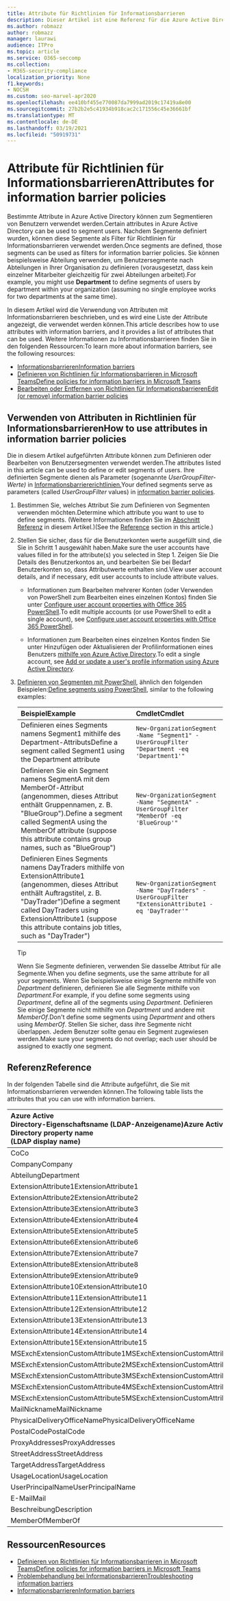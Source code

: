 ```yaml
---
title: Attribute für Richtlinien für Informationsbarrieren
description: Dieser Artikel ist eine Referenz für die Azure Active Directory-Benutzerkontenattribute, die Sie zum Definieren von Informationsbarrieresegmenten verwenden können.
ms.author: robmazz
author: robmazz
manager: laurawi
audience: ITPro
ms.topic: article
ms.service: O365-seccomp
ms.collection:
- M365-security-compliance
localization_priority: None
f1.keywords:
- NOCSH
ms.custom: seo-marvel-apr2020
ms.openlocfilehash: ee410bf455e770087da7999ad2019c17419a8e00
ms.sourcegitcommit: 27b2b2e5c41934b918cac2c171556c45e36661bf
ms.translationtype: MT
ms.contentlocale: de-DE
ms.lasthandoff: 03/19/2021
ms.locfileid: "50919731"
---
```

# <a name="attributes-for-information-barrier-policies"></a><span data-ttu-id="b894a-103">Attribute für Richtlinien für Informationsbarrieren</span><span class="sxs-lookup"><span data-stu-id="b894a-103">Attributes for information barrier policies</span></span>

<span data-ttu-id="b894a-104">Bestimmte Attribute in Azure Active Directory können zum Segmentieren von Benutzern verwendet werden.</span><span class="sxs-lookup"><span data-stu-id="b894a-104">Certain attributes in Azure Active Directory can be used to segment users.</span></span> <span data-ttu-id="b894a-105">Nachdem Segmente definiert wurden, können diese Segmente als Filter für Richtlinien für Informationsbarrieren verwendet werden.</span><span class="sxs-lookup"><span data-stu-id="b894a-105">Once segments are defined, those segments can be used as filters for information barrier policies.</span></span> <span data-ttu-id="b894a-106">Sie können beispielsweise  Abteilung verwenden, um Benutzersegmente nach Abteilungen in Ihrer Organisation zu definieren (vorausgesetzt, dass kein einzelner Mitarbeiter gleichzeitig für zwei Abteilungen arbeitet).</span><span class="sxs-lookup"><span data-stu-id="b894a-106">For example, you might use **Department** to define segments of users by department within your organization (assuming no single employee works for two departments at the same time).</span></span>

<span data-ttu-id="b894a-107">In diesem Artikel wird die Verwendung von Attributen mit Informationsbarrieren beschrieben, und es wird eine Liste der Attribute angezeigt, die verwendet werden können.</span><span class="sxs-lookup"><span data-stu-id="b894a-107">This article describes how to use attributes with information barriers, and it provides a list of attributes that can be used.</span></span> <span data-ttu-id="b894a-108">Weitere Informationen zu Informationsbarrieren finden Sie in den folgenden Ressourcen:</span><span class="sxs-lookup"><span data-stu-id="b894a-108">To learn more about information barriers, see the following resources:</span></span>

- [<span data-ttu-id="b894a-109">Informationsbarrieren</span><span class="sxs-lookup"><span data-stu-id="b894a-109">Information barriers</span></span>](information-barriers.md)
- [<span data-ttu-id="b894a-110">Definieren von Richtlinien für Informationsbarrieren in Microsoft Teams</span><span class="sxs-lookup"><span data-stu-id="b894a-110">Define policies for information barriers in Microsoft Teams</span></span>](information-barriers-policies.md)
- [<span data-ttu-id="b894a-111">Bearbeiten oder Entfernen von Richtlinien für Informationsbarrieren</span><span class="sxs-lookup"><span data-stu-id="b894a-111">Edit (or remove) information barrier policies</span></span>](information-barriers-edit-segments-policies.md)

## <a name="how-to-use-attributes-in-information-barrier-policies"></a><span data-ttu-id="b894a-112">Verwenden von Attributen in Richtlinien für Informationsbarrieren</span><span class="sxs-lookup"><span data-stu-id="b894a-112">How to use attributes in information barrier policies</span></span>

<span data-ttu-id="b894a-113">Die in diesem Artikel aufgeführten Attribute können zum Definieren oder Bearbeiten von Benutzersegmenten verwendet werden.</span><span class="sxs-lookup"><span data-stu-id="b894a-113">The attributes listed in this article can be used to define or edit segments of users.</span></span> <span data-ttu-id="b894a-114">Ihre definierten Segmente dienen als Parameter (sogenannte *UserGroupFilter-Werte)* in [Informationsbarriererichtlinien.](information-barriers-policies.md)</span><span class="sxs-lookup"><span data-stu-id="b894a-114">Your defined segments serve as parameters (called *UserGroupFilter* values) in [information barrier policies](information-barriers-policies.md).</span></span>

1. <span data-ttu-id="b894a-115">Bestimmen Sie, welches Attribut Sie zum Definieren von Segmenten verwenden möchten.</span><span class="sxs-lookup"><span data-stu-id="b894a-115">Determine which attribute you want to use to define segments.</span></span> <span data-ttu-id="b894a-116">(Weitere Informationen finden Sie im [Abschnitt Referenz](#reference) in diesem Artikel.)</span><span class="sxs-lookup"><span data-stu-id="b894a-116">(See the [Reference](#reference) section in this article.)</span></span>

2. <span data-ttu-id="b894a-117">Stellen Sie sicher, dass für die Benutzerkonten werte ausgefüllt sind, die Sie in Schritt 1 ausgewählt haben.</span><span class="sxs-lookup"><span data-stu-id="b894a-117">Make sure the user accounts have values filled in for the attribute(s) you selected in Step 1.</span></span> <span data-ttu-id="b894a-118">Zeigen Sie Die Details des Benutzerkontos an, und bearbeiten Sie bei Bedarf Benutzerkonten so, dass Attributwerte enthalten sind.</span><span class="sxs-lookup"><span data-stu-id="b894a-118">View user account details, and if necessary, edit user accounts to include attribute values.</span></span> 

    - <span data-ttu-id="b894a-119">Informationen zum Bearbeiten mehrerer Konten (oder Verwenden von PowerShell zum Bearbeiten eines einzelnen Kontos) finden Sie unter [Configure user account properties with Office 365 PowerShell](../enterprise/configure-user-account-properties-with-microsoft-365-powershell.md).</span><span class="sxs-lookup"><span data-stu-id="b894a-119">To edit multiple accounts (or use PowerShell to edit a single account), see [Configure user account properties with Office 365 PowerShell](../enterprise/configure-user-account-properties-with-microsoft-365-powershell.md).</span></span>

    - <span data-ttu-id="b894a-120">Informationen zum Bearbeiten eines einzelnen Kontos finden Sie unter Hinzufügen oder Aktualisieren der Profilinformationen eines Benutzers [mithilfe von Azure Active Directory](/azure/active-directory/fundamentals/active-directory-users-profile-azure-portal).</span><span class="sxs-lookup"><span data-stu-id="b894a-120">To edit a single account, see [Add or update a user's profile information using Azure Active Directory](/azure/active-directory/fundamentals/active-directory-users-profile-azure-portal).</span></span>

3. <span data-ttu-id="b894a-121">[Definieren von Segmenten mit PowerShell](information-barriers-policies.md#define-segments-using-powershell), ähnlich den folgenden Beispielen:</span><span class="sxs-lookup"><span data-stu-id="b894a-121">[Define segments using PowerShell](information-barriers-policies.md#define-segments-using-powershell), similar to the following examples:</span></span>

    |<span data-ttu-id="b894a-122">**Beispiel**</span><span class="sxs-lookup"><span data-stu-id="b894a-122">**Example**</span></span>|<span data-ttu-id="b894a-123">**Cmdlet**</span><span class="sxs-lookup"><span data-stu-id="b894a-123">**Cmdlet**</span></span>|
    |:----------|:---------|
    | <span data-ttu-id="b894a-124">Definieren eines Segments namens Segment1 mithilfe des Department-Attributs</span><span class="sxs-lookup"><span data-stu-id="b894a-124">Define a segment called Segment1 using the Department attribute</span></span> | `New-OrganizationSegment -Name "Segment1" -UserGroupFilter "Department -eq 'Department1'"` |
    | <span data-ttu-id="b894a-125">Definieren Sie ein Segment namens SegmentA mit dem MemberOf-Attribut (angenommen, dieses Attribut enthält Gruppennamen, z. B. "BlueGroup").</span><span class="sxs-lookup"><span data-stu-id="b894a-125">Define a segment called SegmentA using the MemberOf attribute (suppose this attribute contains group names, such as "BlueGroup")</span></span> | `New-OrganizationSegment -Name "SegmentA" -UserGroupFilter "MemberOf -eq 'BlueGroup'"` |
    | <span data-ttu-id="b894a-126">Definieren Eines Segments namens DayTraders mithilfe von ExtensionAttribute1 (angenommen, dieses Attribut enthält Auftragstitel, z. B. "DayTrader")</span><span class="sxs-lookup"><span data-stu-id="b894a-126">Define a segment called DayTraders using ExtensionAttribute1 (suppose this attribute contains job titles, such as "DayTrader")</span></span> | `New-OrganizationSegment -Name "DayTraders" -UserGroupFilter "ExtensionAttribute1 -eq 'DayTrader'"` |

    > [!TIP]
    > <span data-ttu-id="b894a-127">Wenn Sie Segmente definieren, verwenden Sie dasselbe Attribut für alle Segmente.</span><span class="sxs-lookup"><span data-stu-id="b894a-127">When you define segments, use the same attribute for all your segments.</span></span> <span data-ttu-id="b894a-128">Wenn Sie beispielsweise einige Segmente mithilfe von *Department* definieren, definieren Sie alle Segmente mithilfe von *Department*.</span><span class="sxs-lookup"><span data-stu-id="b894a-128">For example, if you define some segments using *Department*, define all of the segments using *Department*.</span></span> <span data-ttu-id="b894a-129">Definieren Sie einige Segmente nicht mithilfe von *Department* und andere mit *MemberOf*.</span><span class="sxs-lookup"><span data-stu-id="b894a-129">Don't define some segments using *Department* and others using *MemberOf*.</span></span> <span data-ttu-id="b894a-130">Stellen Sie sicher, dass ihre Segmente nicht überlappen. Jedem Benutzer sollte genau ein Segment zugewiesen werden.</span><span class="sxs-lookup"><span data-stu-id="b894a-130">Make sure your segments do not overlap; each user should be assigned to exactly one segment.</span></span>

## <a name="reference"></a><span data-ttu-id="b894a-131">Referenz</span><span class="sxs-lookup"><span data-stu-id="b894a-131">Reference</span></span>

<span data-ttu-id="b894a-132">In der folgenden Tabelle sind die Attribute aufgeführt, die Sie mit Informationsbarrieren verwenden können.</span><span class="sxs-lookup"><span data-stu-id="b894a-132">The following table lists the attributes that you can use with information barriers.</span></span>

|<span data-ttu-id="b894a-133">**Azure Active <br/> Directory-Eigenschaftsname (LDAP-Anzeigename)**</span><span class="sxs-lookup"><span data-stu-id="b894a-133">**Azure Active Directory property name<br/>(LDAP display name)**</span></span>|<span data-ttu-id="b894a-134">**Name der Exchange-Eigenschaft**</span><span class="sxs-lookup"><span data-stu-id="b894a-134">**Exchange property name**</span></span>|
|:---------------------------------------------------------------|:-------------------------|
| <span data-ttu-id="b894a-135">Co</span><span class="sxs-lookup"><span data-stu-id="b894a-135">Co</span></span> | <span data-ttu-id="b894a-136">Co</span><span class="sxs-lookup"><span data-stu-id="b894a-136">Co</span></span> |
| <span data-ttu-id="b894a-137">Company</span><span class="sxs-lookup"><span data-stu-id="b894a-137">Company</span></span> | <span data-ttu-id="b894a-138">Company</span><span class="sxs-lookup"><span data-stu-id="b894a-138">Company</span></span> |
| <span data-ttu-id="b894a-139">Abteilung</span><span class="sxs-lookup"><span data-stu-id="b894a-139">Department</span></span> | <span data-ttu-id="b894a-140">Abteilung</span><span class="sxs-lookup"><span data-stu-id="b894a-140">Department</span></span> |
| <span data-ttu-id="b894a-141">ExtensionAttribute1</span><span class="sxs-lookup"><span data-stu-id="b894a-141">ExtensionAttribute1</span></span> | <span data-ttu-id="b894a-142">CustomAttribute1</span><span class="sxs-lookup"><span data-stu-id="b894a-142">CustomAttribute1</span></span> |
| <span data-ttu-id="b894a-143">ExtensionAttribute2</span><span class="sxs-lookup"><span data-stu-id="b894a-143">ExtensionAttribute2</span></span> | <span data-ttu-id="b894a-144">CustomAttribute2</span><span class="sxs-lookup"><span data-stu-id="b894a-144">CustomAttribute2</span></span> |
| <span data-ttu-id="b894a-145">ExtensionAttribute3</span><span class="sxs-lookup"><span data-stu-id="b894a-145">ExtensionAttribute3</span></span> | <span data-ttu-id="b894a-146">CustomAttribute3</span><span class="sxs-lookup"><span data-stu-id="b894a-146">CustomAttribute3</span></span> |
| <span data-ttu-id="b894a-147">ExtensionAttribute4</span><span class="sxs-lookup"><span data-stu-id="b894a-147">ExtensionAttribute4</span></span> | <span data-ttu-id="b894a-148">CustomAttribute4</span><span class="sxs-lookup"><span data-stu-id="b894a-148">CustomAttribute4</span></span> |
| <span data-ttu-id="b894a-149">ExtensionAttribute5</span><span class="sxs-lookup"><span data-stu-id="b894a-149">ExtensionAttribute5</span></span> | <span data-ttu-id="b894a-150">CustomAttribute5</span><span class="sxs-lookup"><span data-stu-id="b894a-150">CustomAttribute5</span></span> |
| <span data-ttu-id="b894a-151">ExtensionAttribute6</span><span class="sxs-lookup"><span data-stu-id="b894a-151">ExtensionAttribute6</span></span> | <span data-ttu-id="b894a-152">CustomAttribute6</span><span class="sxs-lookup"><span data-stu-id="b894a-152">CustomAttribute6</span></span> |
| <span data-ttu-id="b894a-153">ExtensionAttribute7</span><span class="sxs-lookup"><span data-stu-id="b894a-153">ExtensionAttribute7</span></span> | <span data-ttu-id="b894a-154">CustomAttribute7</span><span class="sxs-lookup"><span data-stu-id="b894a-154">CustomAttribute7</span></span> |
| <span data-ttu-id="b894a-155">ExtensionAttribute8</span><span class="sxs-lookup"><span data-stu-id="b894a-155">ExtensionAttribute8</span></span> | <span data-ttu-id="b894a-156">CustomAttribute8</span><span class="sxs-lookup"><span data-stu-id="b894a-156">CustomAttribute8</span></span> |
| <span data-ttu-id="b894a-157">ExtensionAttribute9</span><span class="sxs-lookup"><span data-stu-id="b894a-157">ExtensionAttribute9</span></span> | <span data-ttu-id="b894a-158">CustomAttribute9</span><span class="sxs-lookup"><span data-stu-id="b894a-158">CustomAttribute9</span></span> |
| <span data-ttu-id="b894a-159">ExtensionAttribute10</span><span class="sxs-lookup"><span data-stu-id="b894a-159">ExtensionAttribute10</span></span> | <span data-ttu-id="b894a-160">CustomAttribute10</span><span class="sxs-lookup"><span data-stu-id="b894a-160">CustomAttribute10</span></span> |
| <span data-ttu-id="b894a-161">ExtensionAttribute11</span><span class="sxs-lookup"><span data-stu-id="b894a-161">ExtensionAttribute11</span></span> | <span data-ttu-id="b894a-162">CustomAttribute11</span><span class="sxs-lookup"><span data-stu-id="b894a-162">CustomAttribute11</span></span> |
| <span data-ttu-id="b894a-163">ExtensionAttribute12</span><span class="sxs-lookup"><span data-stu-id="b894a-163">ExtensionAttribute12</span></span> | <span data-ttu-id="b894a-164">CustomAttribute12</span><span class="sxs-lookup"><span data-stu-id="b894a-164">CustomAttribute12</span></span> |
| <span data-ttu-id="b894a-165">ExtensionAttribute13</span><span class="sxs-lookup"><span data-stu-id="b894a-165">ExtensionAttribute13</span></span> | <span data-ttu-id="b894a-166">CustomAttribute13</span><span class="sxs-lookup"><span data-stu-id="b894a-166">CustomAttribute13</span></span> |
| <span data-ttu-id="b894a-167">ExtensionAttribute14</span><span class="sxs-lookup"><span data-stu-id="b894a-167">ExtensionAttribute14</span></span> | <span data-ttu-id="b894a-168">CustomAttribute14</span><span class="sxs-lookup"><span data-stu-id="b894a-168">CustomAttribute14</span></span> |
| <span data-ttu-id="b894a-169">ExtensionAttribute15</span><span class="sxs-lookup"><span data-stu-id="b894a-169">ExtensionAttribute15</span></span> | <span data-ttu-id="b894a-170">CustomAttribute15</span><span class="sxs-lookup"><span data-stu-id="b894a-170">CustomAttribute15</span></span> |
| <span data-ttu-id="b894a-171">MSExchExtensionCustomAttribute1</span><span class="sxs-lookup"><span data-stu-id="b894a-171">MSExchExtensionCustomAttribute1</span></span> | <span data-ttu-id="b894a-172">ExtensionCustomAttribute1</span><span class="sxs-lookup"><span data-stu-id="b894a-172">ExtensionCustomAttribute1</span></span> |
| <span data-ttu-id="b894a-173">MSExchExtensionCustomAttribute2</span><span class="sxs-lookup"><span data-stu-id="b894a-173">MSExchExtensionCustomAttribute2</span></span> | <span data-ttu-id="b894a-174">ExtensionCustomAttribute2</span><span class="sxs-lookup"><span data-stu-id="b894a-174">ExtensionCustomAttribute2</span></span> |
| <span data-ttu-id="b894a-175">MSExchExtensionCustomAttribute3</span><span class="sxs-lookup"><span data-stu-id="b894a-175">MSExchExtensionCustomAttribute3</span></span> | <span data-ttu-id="b894a-176">ExtensionCustomAttribute3</span><span class="sxs-lookup"><span data-stu-id="b894a-176">ExtensionCustomAttribute3</span></span> |
| <span data-ttu-id="b894a-177">MSExchExtensionCustomAttribute4</span><span class="sxs-lookup"><span data-stu-id="b894a-177">MSExchExtensionCustomAttribute4</span></span> | <span data-ttu-id="b894a-178">ExtensionCustomAttribute4</span><span class="sxs-lookup"><span data-stu-id="b894a-178">ExtensionCustomAttribute4</span></span> |
| <span data-ttu-id="b894a-179">MSExchExtensionCustomAttribute5</span><span class="sxs-lookup"><span data-stu-id="b894a-179">MSExchExtensionCustomAttribute5</span></span> | <span data-ttu-id="b894a-180">ExtensionCustomAttribute5</span><span class="sxs-lookup"><span data-stu-id="b894a-180">ExtensionCustomAttribute5</span></span> |
| <span data-ttu-id="b894a-181">MailNickname</span><span class="sxs-lookup"><span data-stu-id="b894a-181">MailNickname</span></span> | <span data-ttu-id="b894a-182">Alias</span><span class="sxs-lookup"><span data-stu-id="b894a-182">Alias</span></span> |
| <span data-ttu-id="b894a-183">PhysicalDeliveryOfficeName</span><span class="sxs-lookup"><span data-stu-id="b894a-183">PhysicalDeliveryOfficeName</span></span> | <span data-ttu-id="b894a-184">Office</span><span class="sxs-lookup"><span data-stu-id="b894a-184">Office</span></span> |
| <span data-ttu-id="b894a-185">PostalCode</span><span class="sxs-lookup"><span data-stu-id="b894a-185">PostalCode</span></span> | <span data-ttu-id="b894a-186">PostalCode</span><span class="sxs-lookup"><span data-stu-id="b894a-186">PostalCode</span></span> |
| <span data-ttu-id="b894a-187">ProxyAddresses</span><span class="sxs-lookup"><span data-stu-id="b894a-187">ProxyAddresses</span></span> | <span data-ttu-id="b894a-188">EmailAddresses</span><span class="sxs-lookup"><span data-stu-id="b894a-188">EmailAddresses</span></span> |
| <span data-ttu-id="b894a-189">StreetAddress</span><span class="sxs-lookup"><span data-stu-id="b894a-189">StreetAddress</span></span> | <span data-ttu-id="b894a-190">StreetAddress</span><span class="sxs-lookup"><span data-stu-id="b894a-190">StreetAddress</span></span> |
| <span data-ttu-id="b894a-191">TargetAddress</span><span class="sxs-lookup"><span data-stu-id="b894a-191">TargetAddress</span></span> | <span data-ttu-id="b894a-192">ExternalEmailAddress</span><span class="sxs-lookup"><span data-stu-id="b894a-192">ExternalEmailAddress</span></span> |
| <span data-ttu-id="b894a-193">UsageLocation</span><span class="sxs-lookup"><span data-stu-id="b894a-193">UsageLocation</span></span> | <span data-ttu-id="b894a-194">UsageLocation</span><span class="sxs-lookup"><span data-stu-id="b894a-194">UsageLocation</span></span> |
| <span data-ttu-id="b894a-195">UserPrincipalName</span><span class="sxs-lookup"><span data-stu-id="b894a-195">UserPrincipalName</span></span> | <span data-ttu-id="b894a-196">UserPrincipalName</span><span class="sxs-lookup"><span data-stu-id="b894a-196">UserPrincipalName</span></span> |
| <span data-ttu-id="b894a-197">E-Mail</span><span class="sxs-lookup"><span data-stu-id="b894a-197">Mail</span></span> | <span data-ttu-id="b894a-198">WindowsEmailAddress</span><span class="sxs-lookup"><span data-stu-id="b894a-198">WindowsEmailAddress</span></span> |
| <span data-ttu-id="b894a-199">Beschreibung</span><span class="sxs-lookup"><span data-stu-id="b894a-199">Description</span></span> | <span data-ttu-id="b894a-200">Beschreibung</span><span class="sxs-lookup"><span data-stu-id="b894a-200">Description</span></span> |
| <span data-ttu-id="b894a-201">MemberOf</span><span class="sxs-lookup"><span data-stu-id="b894a-201">MemberOf</span></span> | <span data-ttu-id="b894a-202">MemberOfGroup</span><span class="sxs-lookup"><span data-stu-id="b894a-202">MemberOfGroup</span></span> |

## <a name="resources"></a><span data-ttu-id="b894a-203">Ressourcen</span><span class="sxs-lookup"><span data-stu-id="b894a-203">Resources</span></span>

- [<span data-ttu-id="b894a-204">Definieren von Richtlinien für Informationsbarrieren in Microsoft Teams</span><span class="sxs-lookup"><span data-stu-id="b894a-204">Define policies for information barriers in Microsoft Teams</span></span>](information-barriers-policies.md)
- [<span data-ttu-id="b894a-205">Problembehandlung bei Informationsbarrieren</span><span class="sxs-lookup"><span data-stu-id="b894a-205">Troubleshooting information barriers</span></span>](information-barriers-troubleshooting.md)
- [<span data-ttu-id="b894a-206">Informationsbarrieren</span><span class="sxs-lookup"><span data-stu-id="b894a-206">Information barriers</span></span>](information-barriers.md)